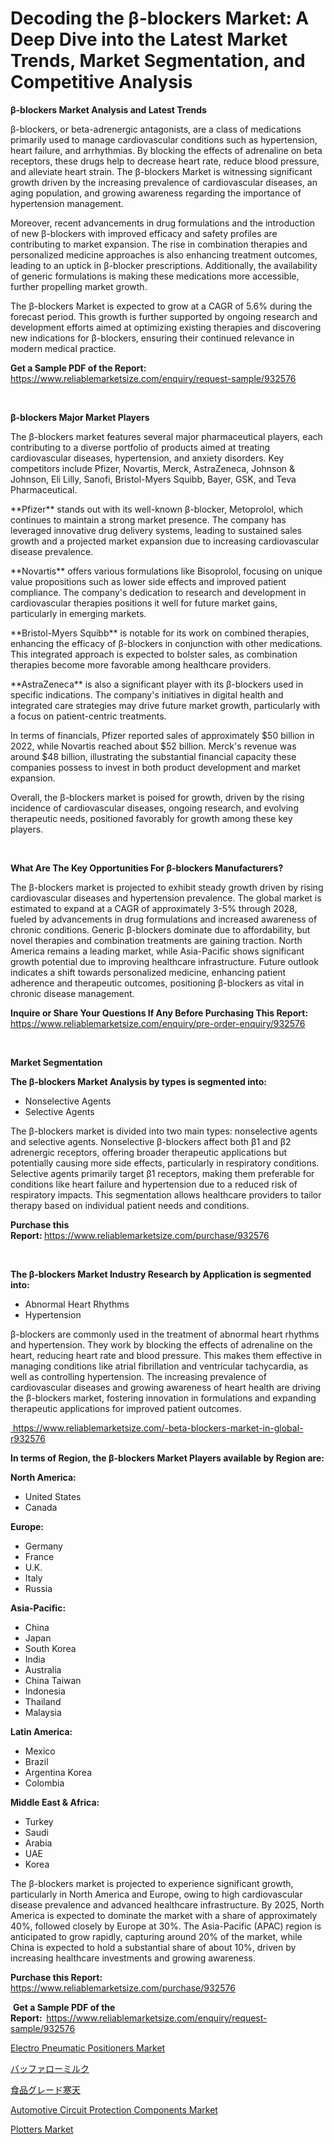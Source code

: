 <p><h1>Decoding the β-blockers Market: A Deep Dive into the Latest Market Trends, Market Segmentation, and Competitive Analysis</h1></p><p><strong>β-blockers Market Analysis and Latest Trends</strong></p>
<p><p>β-blockers, or beta-adrenergic antagonists, are a class of medications primarily used to manage cardiovascular conditions such as hypertension, heart failure, and arrhythmias. By blocking the effects of adrenaline on beta receptors, these drugs help to decrease heart rate, reduce blood pressure, and alleviate heart strain. The β-blockers Market is witnessing significant growth driven by the increasing prevalence of cardiovascular diseases, an aging population, and growing awareness regarding the importance of hypertension management.</p><p>Moreover, recent advancements in drug formulations and the introduction of new β-blockers with improved efficacy and safety profiles are contributing to market expansion. The rise in combination therapies and personalized medicine approaches is also enhancing treatment outcomes, leading to an uptick in β-blocker prescriptions. Additionally, the availability of generic formulations is making these medications more accessible, further propelling market growth. </p><p>The β-blockers Market is expected to grow at a CAGR of 5.6% during the forecast period. This growth is further supported by ongoing research and development efforts aimed at optimizing existing therapies and discovering new indications for β-blockers, ensuring their continued relevance in modern medical practice.</p></p>
<p><strong>Get a Sample PDF of the Report:&nbsp;</strong> <a href="https://www.reliablemarketsize.com/enquiry/request-sample/932576">https://www.reliablemarketsize.com/enquiry/request-sample/932576</a></p>
<p>&nbsp;</p>
<p><strong>β-blockers Major Market Players</strong></p>
<p><p>The β-blockers market features several major pharmaceutical players, each contributing to a diverse portfolio of products aimed at treating cardiovascular diseases, hypertension, and anxiety disorders. Key competitors include Pfizer, Novartis, Merck, AstraZeneca, Johnson & Johnson, Eli Lilly, Sanofi, Bristol-Myers Squibb, Bayer, GSK, and Teva Pharmaceutical.</p><p>**Pfizer** stands out with its well-known β-blocker, Metoprolol, which continues to maintain a strong market presence. The company has leveraged innovative drug delivery systems, leading to sustained sales growth and a projected market expansion due to increasing cardiovascular disease prevalence.</p><p>**Novartis** offers various formulations like Bisoprolol, focusing on unique value propositions such as lower side effects and improved patient compliance. The company's dedication to research and development in cardiovascular therapies positions it well for future market gains, particularly in emerging markets.</p><p>**Bristol-Myers Squibb** is notable for its work on combined therapies, enhancing the efficacy of β-blockers in conjunction with other medications. This integrated approach is expected to bolster sales, as combination therapies become more favorable among healthcare providers.</p><p>**AstraZeneca** is also a significant player with its β-blockers used in specific indications. The company's initiatives in digital health and integrated care strategies may drive future market growth, particularly with a focus on patient-centric treatments.</p><p>In terms of financials, Pfizer reported sales of approximately $50 billion in 2022, while Novartis reached about $52 billion. Merck's revenue was around $48 billion, illustrating the substantial financial capacity these companies possess to invest in both product development and market expansion.</p><p>Overall, the β-blockers market is poised for growth, driven by the rising incidence of cardiovascular diseases, ongoing research, and evolving therapeutic needs, positioned favorably for growth among these key players.</p></p>
<p>&nbsp;</p>
<p><strong>What Are The Key Opportunities For β-blockers Manufacturers?</strong></p>
<p><p>The β-blockers market is projected to exhibit steady growth driven by rising cardiovascular diseases and hypertension prevalence. The global market is estimated to expand at a CAGR of approximately 3-5% through 2028, fueled by advancements in drug formulations and increased awareness of chronic conditions. Generic β-blockers dominate due to affordability, but novel therapies and combination treatments are gaining traction. North America remains a leading market, while Asia-Pacific shows significant growth potential due to improving healthcare infrastructure. Future outlook indicates a shift towards personalized medicine, enhancing patient adherence and therapeutic outcomes, positioning β-blockers as vital in chronic disease management.</p></p>
<p><strong>Inquire or Share Your Questions If Any Before Purchasing This Report:</strong> <a href="https://www.reliablemarketsize.com/enquiry/pre-order-enquiry/932576">https://www.reliablemarketsize.com/enquiry/pre-order-enquiry/932576</a></p>
<p>&nbsp;</p>
<p><strong>Market Segmentation</strong></p>
<p><strong>The β-blockers Market Analysis by types is segmented into:</strong></p>
<p><ul><li>Nonselective Agents</li><li>Selective Agents</li></ul></p>
<p><p>The β-blockers market is divided into two main types: nonselective agents and selective agents. Nonselective β-blockers affect both β1 and β2 adrenergic receptors, offering broader therapeutic applications but potentially causing more side effects, particularly in respiratory conditions. Selective agents primarily target β1 receptors, making them preferable for conditions like heart failure and hypertension due to a reduced risk of respiratory impacts. This segmentation allows healthcare providers to tailor therapy based on individual patient needs and conditions.</p></p>
<p><strong>Purchase this Report:&nbsp;</strong><a href="https://www.reliablemarketsize.com/purchase/932576">https://www.reliablemarketsize.com/purchase/932576</a></p>
<p>&nbsp;</p>
<p><strong>The β-blockers Market Industry Research by Application is segmented into:</strong></p>
<p><ul><li>Abnormal Heart Rhythms</li><li>Hypertension</li></ul></p>
<p><p>β-blockers are commonly used in the treatment of abnormal heart rhythms and hypertension. They work by blocking the effects of adrenaline on the heart, reducing heart rate and blood pressure. This makes them effective in managing conditions like atrial fibrillation and ventricular tachycardia, as well as controlling hypertension. The increasing prevalence of cardiovascular diseases and growing awareness of heart health are driving the β-blockers market, fostering innovation in formulations and expanding therapeutic applications for improved patient outcomes.</p></p>
<p><a href="https://www.reliablemarketsize.com/-beta-blockers-market-in-global-r932576">&nbsp;https://www.reliablemarketsize.com/-beta-blockers-market-in-global-r932576</a></p>
<p><strong>In terms of Region, the β-blockers Market Players available by Region are:</strong></p>
<p>
    <p> <strong> North America: </strong>
        <ul>
            <li>United States</li>
            <li>Canada</li>
        </ul>
        </p> 
    <p> <strong> Europe: </strong>
        <ul>
            <li>Germany</li>
            <li>France</li>
            <li>U.K.</li>
            <li>Italy</li>
            <li>Russia</li>
        </ul>
        </p> 
    <p> <strong> Asia-Pacific: </strong>
        <ul>
            <li>China</li>
            <li>Japan</li>
            <li>South Korea</li>
            <li>India</li>
            <li>Australia</li>
            <li>China Taiwan</li>
            <li>Indonesia</li>
            <li>Thailand</li>
            <li>Malaysia</li>
        </ul>
        </p> 
    <p> <strong> Latin America: </strong>
        <ul>
            <li>Mexico</li>
            <li>Brazil</li>
            <li>Argentina Korea</li>
            <li>Colombia</li>
        </ul>
        </p> 
    <p> <strong> Middle East & Africa: </strong>
        <ul>
            <li>Turkey</li>
            <li>Saudi</li>
            <li>Arabia</li>
            <li>UAE</li>
            <li>Korea</li>
        </ul>
    </p>
    </p>
<p><p>The β-blockers market is projected to experience significant growth, particularly in North America and Europe, owing to high cardiovascular disease prevalence and advanced healthcare infrastructure. By 2025, North America is expected to dominate the market with a share of approximately 40%, followed closely by Europe at 30%. The Asia-Pacific (APAC) region is anticipated to grow rapidly, capturing around 20% of the market, while China is expected to hold a substantial share of about 10%, driven by increasing healthcare investments and growing awareness.</p></p>
<p><strong>Purchase this Report: </strong><a href="https://www.reliablemarketsize.com/purchase/932576">https://www.reliablemarketsize.com/purchase/932576</a></p>
<p>&nbsp;<strong>Get a Sample PDF of the Report:&nbsp;&nbsp;</strong><a href="https://www.reliablemarketsize.com/enquiry/request-sample/932576">https://www.reliablemarketsize.com/enquiry/request-sample/932576</a></p>
<p><strong></strong></p>
<p><p><a href="https://medium.com/@jane.burgess8767574/the-market-study-covers-the-electro-pneumatic-positioners-market-across-various-segments-d8744446ef42">Electro Pneumatic Positioners Market</a></p><p><a href="https://medium.com/@qarpaiop35/buffalo-milk-market-%E3%81%AE%E3%82%B0%E3%83%AD%E3%83%BC%E3%83%90%E3%83%AB%E5%B8%82%E5%A0%B4%E6%A6%82%E8%A6%81%E3%81%AF-%E4%B8%96%E7%95%8C%E3%81%8A%E3%82%88%E3%81%B3%E4%B8%BB%E8%A6%81%E5%B8%82%E5%A0%B4%E3%81%AB%E3%81%8A%E3%81%91%E3%82%8B%E6%A5%AD%E7%95%8C%E3%81%AB%E5%BD%B1%E9%9F%BF%E3%82%92%E4%B8%8E%E3%81%88%E3%82%8B%E4%B8%BB%E8%A6%81%E3%81%AA%E3%83%88%E3%83%AC%E3%83%B3%E3%83%89%E3%81%AB%E3%81%A4%E3%81%84%E3%81%A6-%E7%8B%AC%E8%87%AA%E3%81%AE%E8%A6%96%E7%82%B9%E3%82%92%E6%8F%90%E4%BE%9B%E3%81%97%E3%81%BE%E3%81%99-822bab2b5693">バッファローミルク</a></p><p><a href="https://medium.com/@qarpaiop35/food-grade-agar-market-%E3%81%AE%E3%82%B0%E3%83%AD%E3%83%BC%E3%83%90%E3%83%AB%E5%B8%82%E5%A0%B4%E6%A6%82%E8%A6%81%E3%81%AF-%E4%B8%96%E7%95%8C%E3%81%8A%E3%82%88%E3%81%B3%E4%B8%BB%E8%A6%81%E5%B8%82%E5%A0%B4%E3%81%AB%E3%81%8A%E3%81%91%E3%82%8B%E6%A5%AD%E7%95%8C%E3%81%AB%E5%BD%B1%E9%9F%BF%E3%82%92%E4%B8%8E%E3%81%88%E3%82%8B%E4%B8%BB%E8%A6%81%E3%81%AA%E3%83%88%E3%83%AC%E3%83%B3%E3%83%89%E3%81%AB%E3%81%A4%E3%81%84%E3%81%A6-%E7%8B%AC%E8%87%AA%E3%81%AE%E8%A6%96%E7%82%B9%E3%82%92%E6%8F%90%E4%BE%9B%E3%81%97%E3%81%BE%E3%81%99-ce17f79be82b">食品グレード寒天</a></p><p><a href="https://issuu.com/reportprime-2/docs/automotive-circuit-protection-compo_5b4d3b7815ce19">Automotive Circuit Protection Components Market</a></p><p><a href="https://medium.com/@jane.burgess8767574/the-growth-of-the-plotters-market-has-been-significant-driven-by-various-critical-factors-84050bfab890">Plotters Market</a></p></p>
